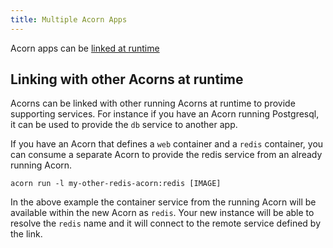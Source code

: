```yaml
---
title: Multiple Acorn Apps
---
```


Acorn apps can be [linked at runtime](/Acorn%20in%20Production/multiple-acorns#linking-with-other-acorns-at-runtime)

## Linking with other Acorns at runtime

Acorns can be linked with other running Acorns at runtime to provide supporting services. For instance if you have an Acorn running Postgresql, it can be used to provide the `db` service to another app.

If you have an Acorn that defines a `web` container and a `redis` container, you can consume a separate Acorn to provide the redis service from an already running Acorn.

`acorn run -l my-other-redis-acorn:redis [IMAGE]`

In the above example the container service from the running Acorn will be available within the new Acorn as `redis`. Your new instance will be able to resolve the `redis` name and it will connect to the remote service defined by the link.
